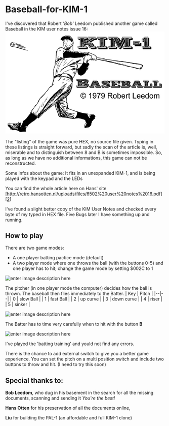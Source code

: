 # Baseball-for-KIM-1
I've discovered that Robert *'Bob'* Leedom published another game called Baseball in the KIM user notes issue 16:
![enter image description here][1]

The "listing" of the game was pure HEX, no source file given.
Typing in these listings is straight forward, but sadly the scan of the article is, well, miserable and to distinguish between 8 and B is sometimes impossible.
So, as long as we have no additional informations, this game can not be reconstructed. 

Some infos about the game: 
It fits in an unexpanded KIM-1, and is being played with the keypad and the LEDs

You can find the whole article here on Hans' site [http://retro.hansotten.nl/uploads/files/6502%20user%20notes%2016.pdf][2]

I've found a slight better copy of the KIM User Notes and checked every byte of my typed in HEX file. Five Bugs later I have something up and running.

## How to play

There are two game modes: 

 - A one player batting pactice mode (default) 
 - A two player mode where one throws the ball (with the buttons 0-5) and one player has to hit;  change the game mode by setting $002C to 1

![enter image description here][3]

The pitcher (in one player mode the computer) decides how the ball is thrown. The baseball then flies immediately to the Batter.
| Key | Pitch |
|--|--|
| 0 | slow Ball |
| 1 | fast Ball |
| 2 | up curve |
| 3 | down curve |
| 4 | riser |
| 5 | sinker |

![enter image description here][4]

The Batter has to time very carefully when to hit with the button **B**

![enter image description here][5]

I've played the 'batting training'  and yould not find any errors. 

There is the chance to add external switch to give you a better game experience. You can set the pitch on a multi position switch and include two buttons to throw and hit. (I need to try this soon)


## Special thanks to: 
**Bob Leedom**, who dug in his basement in the search for all the missing documents, scanning and sending it 
*You're the best!*

**Hans Otten** for his preservation of all the documents online,

**Liu** for building the PAL-1 (an affordable and full KIM-1 clone)


  [1]: https://github.com/netzherpes/Baseball-for-KIM-1/blob/main/KIM1_BB_small.png
  [2]: https://github.com/netzherpes/Baseball-for-KIM-1/blob/main/KUN_16_Baseball.pdf
  [3]: https://netzherpes.de:443/content/images/20211103095701-bb_ins.png
  [4]: https://netzherpes.de:443/content/images/20211107100406-bb_ball_fly.png
  [5]: https://netzherpes.de:443/content/images/20211107111554-bb_ball_hit.png

